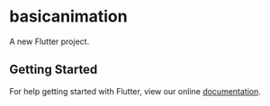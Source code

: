 # basicanimation

A new Flutter project.

## Getting Started

For help getting started with Flutter, view our online
[documentation](https://flutter.io/).
